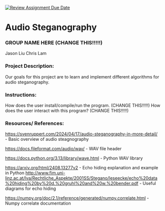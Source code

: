 [![Review Assignment Due Date](https://classroom.github.com/assets/deadline-readme-button-22041afd0340ce965d47ae6ef1cefeee28c7c493a6346c4f15d667ab976d596c.svg)](https://classroom.github.com/a/am3xLbu5)
# Audio Steganography
 
### GROUP NAME HERE (CHANGE THIS!!!!!)

Jason Liu
Chris Lam
       
### Project Description:

Our goals for this project are to learn and implement different algorithms for audio steganography.
  
### Instructions:

How does the user install/compile/run the program. (CHANGE THIS!!!!!)
How does the user interact with this program? (CHANGE THIS!!!!!)

### Resources/ References:

https://svenruppert.com/2024/04/17/audio-steganography-in-more-detail/  - Basic overview of audio steagnography

https://docs.fileformat.com/audio/wav/ - WAV file header

https://docs.python.org/3.13/library/wave.html - Python WAV library

https://arxiv.org/html/2408.13277v2 - Echo hiding explanation and example in Python
http://www.fim.uni-linz.ac.at/lva/Rechtliche_Aspekte/2001SS/Stegano/leseecke/echo%20data%20hiding%20by%20d.%20gruhl%20and%20w.%20bender.pdf - Useful diagrams for echo hiding

https://numpy.org/doc/2.1/reference/generated/numpy.correlate.html - Numpy correlate documentation


